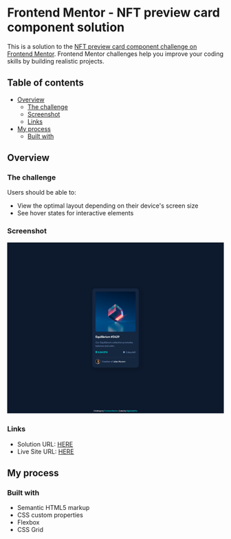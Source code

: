 # Frontend Mentor - NFT preview card component solution

This is a solution to the [NFT preview card component challenge on Frontend Mentor](https://www.frontendmentor.io/challenges/nft-preview-card-component-SbdUL_w0U). Frontend Mentor challenges help you improve your coding skills by building realistic projects. 

## Table of contents

- [Overview](#overview)
  - [The challenge](#the-challenge)
  - [Screenshot](#screenshot)
  - [Links](#links)
- [My process](#my-process)
  - [Built with](#built-with)

## Overview

### The challenge

Users should be able to:

- View the optimal layout depending on their device's screen size
- See hover states for interactive elements

### Screenshot

![](./screenshot.png)

### Links

- Solution URL: [HERE](https://www.frontendmentor.io/solutions/nft-preview-card-component-html-css-Vi53sR0ELA)
- Live Site URL: [HERE](https://floriouffreyt.github.io/05_NFT_preview_card_component/)

## My process

### Built with

- Semantic HTML5 markup
- CSS custom properties
- Flexbox
- CSS Grid